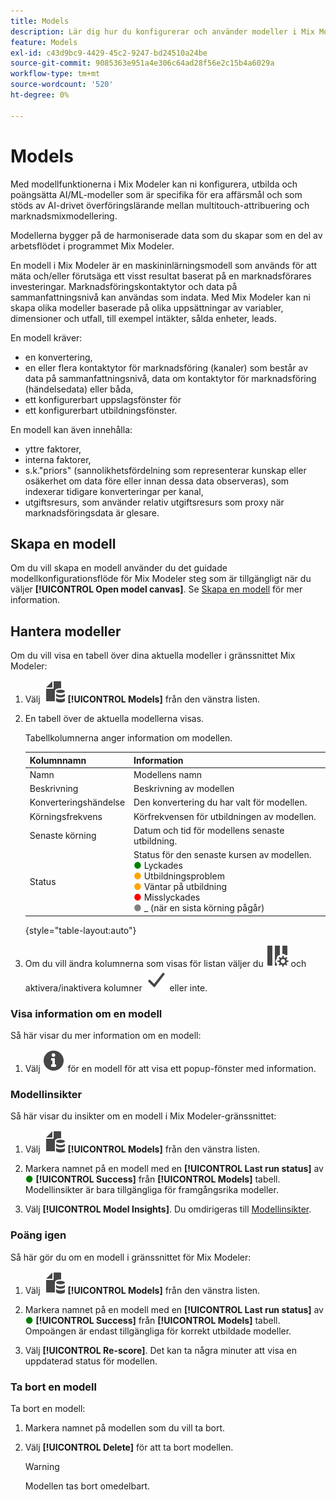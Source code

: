 ```yaml
---
title: Models
description: Lär dig hur du konfigurerar och använder modeller i Mix Modeler.
feature: Models
exl-id: c43d9bc9-4429-45c2-9247-bd24510a24be
source-git-commit: 9085363e951a4e306c64ad28f56e2c15b4a6029a
workflow-type: tm+mt
source-wordcount: '520'
ht-degree: 0%

---
```


# Models

Med modellfunktionerna i Mix Modeler kan ni konfigurera, utbilda och poängsätta AI/ML-modeller som är specifika för era affärsmål och som stöds av AI-drivet överföringslärande mellan multitouch-attribuering och marknadsmixmodellering.

Modellerna bygger på de harmoniserade data som du skapar som en del av arbetsflödet i programmet Mix Modeler.

En modell i Mix Modeler är en maskininlärningsmodell som används för att mäta och/eller förutsäga ett visst resultat baserat på en marknadsförares investeringar. Marknadsföringskontaktytor och data på sammanfattningsnivå kan användas som indata. Med Mix Modeler kan ni skapa olika modeller baserade på olika uppsättningar av variabler, dimensioner och utfall, till exempel intäkter, sålda enheter, leads.

En modell kräver:

* en konvertering,
* en eller flera kontaktytor för marknadsföring (kanaler) som består av data på sammanfattningsnivå, data om kontaktytor för marknadsföring (händelsedata) eller båda,
* ett konfigurerbart uppslagsfönster för
* ett konfigurerbart utbildningsfönster.

En modell kan även innehålla:

* yttre faktorer,
* interna faktorer,
* s.k.&quot;priors&quot; (sannolikhetsfördelning som representerar kunskap eller osäkerhet om data före eller innan dessa data observeras), som indexerar tidigare konverteringar per kanal,
* utgiftsresurs, som använder relativ utgiftsresurs som proxy när marknadsföringsdata är glesare.


## Skapa en modell

Om du vill skapa en modell använder du det guidade modellkonfigurationsflöde för Mix Modeler steg som är tillgängligt när du väljer **[!UICONTROL Open model canvas]**. Se [Skapa en modell](create.md) för mer information.

## Hantera modeller

Om du vill visa en tabell över dina aktuella modeller i gränssnittet Mix Modeler:

1. Välj ![](/help/assets//icons/FileData.svg) **[!UICONTROL Models]** från den vänstra listen.

1. En tabell över de aktuella modellerna visas.

   Tabellkolumnerna anger information om modellen.

   | Kolumnnamn | Information |
   |---|---|
   | Namn | Modellens namn |
   | Beskrivning | Beskrivning av modellen |
   | Konverteringshändelse | Den konvertering du har valt för modellen. |
   | Körningsfrekvens | Körfrekvensen för utbildningen av modellen. |
   | Senaste körning | Datum och tid för modellens senaste utbildning. |
   | Status | Status för den senaste kursen av modellen. <br/><span style="color:green">●</span> Lyckades<br/><span style="color:orange">●</span> Utbildningsproblem<br/> <span style="color:orange">●</span> Väntar på utbildning <br/><span style="color:red">●</span> Misslyckades <br/><span style="color:gray">●</span> _ (när en sista körning pågår) |

   {style="table-layout:auto"}

1. Om du vill ändra kolumnerna som visas för listan väljer du ![Kolumninställningar](/help/assets//icons/ColumnSetting.svg) och aktivera/inaktivera kolumner ![Kontrollera](/help/assets//icons/Checkmark.svg) eller inte.


### Visa information om en modell

Så här visar du mer information om en modell:

1. Välj ![Info](/help/assets//icons/Info.svg) för en modell för att visa ett popup-fönster med information.



### Modellinsikter

Så här visar du insikter om en modell i Mix Modeler-gränssnittet:

1. Välj ![](/help/assets//icons/FileData.svg) **[!UICONTROL Models]** från den vänstra listen.

1. Markera namnet på en modell med en **[!UICONTROL Last run status]** av <span style="color:green">●</span> **[!UICONTROL Success]** från **[!UICONTROL Models]** tabell. Modellinsikter är bara tillgängliga för framgångsrika modeller.

1. Välj **[!UICONTROL Model Insights]**. Du omdirigeras till [Modellinsikter](insights.md).


### Poäng igen


Så här gör du om en modell i gränssnittet för Mix Modeler:

1. Välj ![](/help/assets//icons/FileData.svg) **[!UICONTROL Models]** från den vänstra listen.

1. Markera namnet på en modell med en **[!UICONTROL Last run status]** av <span style="color:green">●</span> **[!UICONTROL Success]** från **[!UICONTROL Models]** tabell. Ompoängen är endast tillgängliga för korrekt utbildade modeller.

1. Välj **[!UICONTROL Re-score]**. Det kan ta några minuter att visa en uppdaterad status för modellen.


### Ta bort en modell

Ta bort en modell:

1. Markera namnet på modellen som du vill ta bort.

1. Välj **[!UICONTROL Delete]** för att ta bort modellen.

   >[!WARNING]
   >
   >Modellen tas bort omedelbart.


